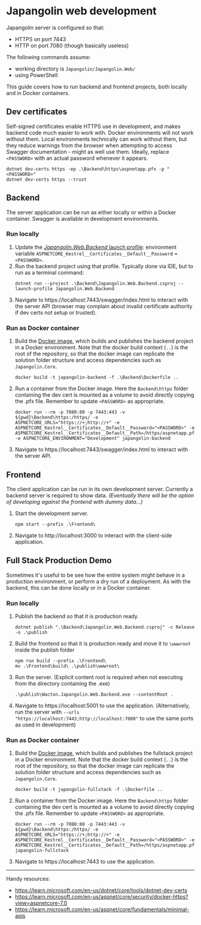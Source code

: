 # Japangolin web development
Japangolin server is configured so that:
- HTTPS on port 7443
- HTTP on port 7080 (though basically useless)

The following commands assume:
- working directory is `Japangolin/Japangolin.Web/`
- using PowerShell

This guide covers how to run backend and frontend projects, both locally and in Docker containers.

## Dev certificates
Self-signed certificates enable HTTPS use in development, and makes backend code much easier to work with.
Docker environments will not work without them.
Local environments technically can work without them, but they reduce warnings from the browser when attempting to access Swagger documentation - might as well use them.
Ideally, replace `<PASSWORD>` with an actual password whenever it appears.

```shell
dotnet dev-certs https -ep .\Backend\https\aspnetapp.pfx -p "<PASSWORD>"
dotnet dev-certs https --trust
```

## Backend
The server application can be run as either locally or within a Docker container. Swagger is available in development environments.

### Run locally
1. Update the [_Japangolin.Web.Backend_ launch profile](Backend/Properties/launchSettings.json): environment variable `ASPNETCORE_Kestrel__Certificates__Default__Password` = `<PASSWORD>`.
2. Run the backend project using that profile. Typically done via IDE, but to run as a terminal command:
    ```shell
    dotnet run --project .\Backend\Japangolin.Web.Backend.csproj --launch-profile Japangolin.Web.Backend
    ```
3. Navigate to https://localhost:7443/swagger/index.html to interact with the server API (browser may complain about invalid certificate authority if dev certs not setup or trusted).

### Run as Docker container
1. Build the [Docker image](Backend/Dockerfile), which builds and publishes the backend project in a Docker environment. Note that the docker build context (`..`) is the root of the repository, so that the docker image can replicate the solution folder structure and access dependencies such as `Japangolin.Core`.
    ```shell
    docker build -t japangolin-backend -f .\Backend\Dockerfile ..
    ```
2. Run a container from the Docker image. Here the `Backend\https` folder containing the dev cert is mounted as a volume to avoid directly copying the .pfx file. Remember to update `<PASSWORD>` as appropriate.
    ```shell
    docker run --rm -p 7080:80 -p 7443:443 -v ${pwd}\Backend\https:/https/ -e ASPNETCORE_URLS="https://+;http://+" -e ASPNETCORE_Kestrel__Certificates__Default__Password="<PASSWORD>" -e ASPNETCORE_Kestrel__Certificates__Default__Path=/https/aspnetapp.pfx -e ASPNETCORE_ENVIRONMENT="Development" japangolin-backend
    ```
3. Navigate to https://localhost:7443/swagger/index.html to interact with the server API.

## Frontend
The client application can be run in its own development server.
Currently a backend server is required to show data.
_(Eventually there will be the option of developing against the frontend with dummy data...)_

1. Start the development server.
    ```shell
    npm start --prefix .\Frontend\
    ```
2. Navigate to http://localhost:3000 to interact with the client-side application.

## Full Stack Production Demo
Sometimes it's useful to be see how the entire system might behave in a production environment, or perform a dry run of a deployment.
As with the backend, this can be done locally or in a Docker container.

### Run locally
1. Publish the backend so that it is production ready.
   ```shell
   dotnet publish ".\Backend\Japangolin.Web.Backend.csproj" -c Release -o .\publish
   ```
2. Build the frontend so that it is production ready and move it to `\wwwroot` inside the publish folder
   ```shell
   npm run build --prefix .\Frontend\
   mv .\Frontend\build\ .\publish\wwwroot\
   ```
3. Run the server. (Explicit content root is required when not executing from the directory containing the .exe)
   ```shell
   .\publish\Wacton.Japangolin.Web.Backend.exe --contentRoot .
   ```
4. Navigate to https://localhost:5001 to use the application. (Alternatively, run the server with `--urls "https://localhost:7443;http://localhost:7080"` to use the same ports as used in development)

### Run as Docker container
1. Build the [Docker image](Dockerfile), which builds and publishes the fullstack project in a Docker environment. Note that the docker build context (`..`) is the root of the repository, so that the docker image can replicate the solution folder structure and access dependencies such as `Japangolin.Core`.
    ```shell
    docker build -t japangolin-fullstack -f .\Dockerfile ..
    ```
2. Run a container from the Docker image. Here the `Backend\https` folder containing the dev cert is mounted as a volume to avoid directly copying the .pfx file. Remember to update `<PASSWORD>` as appropriate.
    ```shell
    docker run --rm -p 7080:80 -p 7443:443 -v ${pwd}\Backend\https:/https/ -e ASPNETCORE_URLS="https://+;http://+" -e ASPNETCORE_Kestrel__Certificates__Default__Password="<PASSWORD>" -e ASPNETCORE_Kestrel__Certificates__Default__Path=/https/aspnetapp.pfx japangolin-fullstack
    ```
3. Navigate to https://localhost:7443 to use the application.
---

Handy resources:
- https://learn.microsoft.com/en-us/dotnet/core/tools/dotnet-dev-certs
- https://learn.microsoft.com/en-us/aspnet/core/security/docker-https?view=aspnetcore-7.0
- https://learn.microsoft.com/en-us/aspnet/core/fundamentals/minimal-apis
